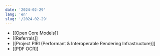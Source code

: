 ```yaml
---
date: '2024-02-29'
lang: 'en'
slug: '/2024-02-29'
---
```


- [[Open Core Models]]
- [[Referrals]]
- [[Project PIRI (Performant & Interoperable Rendering Infrastructure)]]
- [[PDF OCR]]

